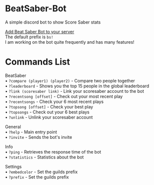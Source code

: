 # BeatSaber-Bot
A simple discord bot to show Score Saber stats

[Add Beat Saber Bot to your server](https://discord.com/oauth2/authorize?client_id=847958793468117032&permissions=8&scope=bot)<br />
The default prefix is `bs!`<br />
I am working on the bot quite frequently and has many features!<br />

# Commands List
BeatSaber<br />
• `?compare (player1) (player2)` - Compare two people together<br />
• `?leaderboard` - Shows you the top 15 people in the global leaderboard<br />
• `?link (scoresaber link)` - Link your scoresaber account to the bot<br />
• `?recentsong [offset]` - Check out your most recent play<br />
• `?recentsongs` - Check your 6 most recent plays<br />
• `?topsong [offset]` - Check your best play<br />
• `?topsongs` - Check out your 6 best plays<br />
• `?unlink` - Unlink your scoresaber account<br />

General<br />
• `?help` - Main entry point<br />
• `?invite` - Sends the bot's invite<br />

Info<br />
• `?ping` - Retrieves the response time of the bot<br />
• `?statistics` - Statistics about the bot<br />

Settings<br />
• `?embedcolor` - Set the guilds prefix<br />
• `?prefix` - Set the guilds prefix<br />
